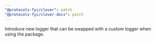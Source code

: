 ```yaml
---
"@protocols-fyi/clover": patch
"@protocols-fyi/clover-docs": patch
---
```


Introduce new logger that can be swapped with a custom logger when using the package.
